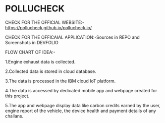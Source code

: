 # POLLUCHECK

CHECK FOR THE OFFICIAL WEBSITE:-https://pollucheck.github.io/pollucheck.io/

CHECK FOR THE OFFICAIAL APPLICATION:-Sources in REPO and Screenshots in DEVFOLIO

FLOW CHART OF IDEA:-

1.Engine exhaust data is collected.

2.Collected data is stored in cloud database.

3.The data is processed in the IBM cloud IoT platform. 

4.The data is accessed by dedicated mobile app and webpage created for this project. 

5.The app and webpage display data like carbon credits earned by the user, engine report of the vehicle, the device health and payment details of any challans.
